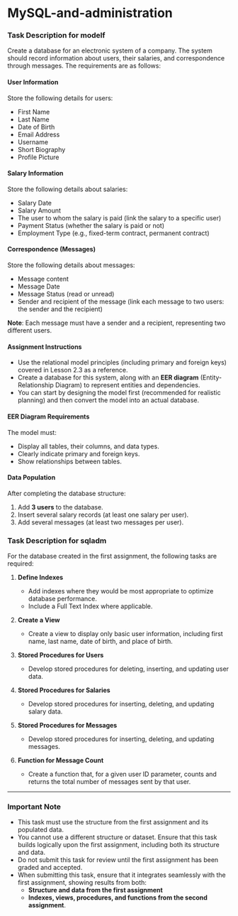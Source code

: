 # MySQL-and-administration
### **Task Description for modelf**

Create a database for an electronic system of a company. The system should record information about users, their salaries, and correspondence through messages. The requirements are as follows:

#### **User Information**
Store the following details for users:
- First Name
- Last Name
- Date of Birth
- Email Address
- Username
- Short Biography
- Profile Picture

#### **Salary Information**
Store the following details about salaries:
- Salary Date
- Salary Amount
- The user to whom the salary is paid (link the salary to a specific user)
- Payment Status (whether the salary is paid or not)
- Employment Type (e.g., fixed-term contract, permanent contract)

#### **Correspondence (Messages)**
Store the following details about messages:
- Message content
- Message Date
- Message Status (read or unread)
- Sender and recipient of the message (link each message to two users: the sender and the recipient)

**Note**: Each message must have a sender and a recipient, representing two different users.

#### **Assignment Instructions**
- Use the relational model principles (including primary and foreign keys) covered in Lesson 2.3 as a reference.
- Create a database for this system, along with an **EER diagram** (Entity-Relationship Diagram) to represent entities and dependencies.
- You can start by designing the model first (recommended for realistic planning) and then convert the model into an actual database.

#### **EER Diagram Requirements**
The model must:
- Display all tables, their columns, and data types.
- Clearly indicate primary and foreign keys.
- Show relationships between tables.

#### **Data Population**
After completing the database structure:
1. Add **3 users** to the database.
2. Insert several salary records (at least one salary per user).
3. Add several messages (at least two messages per user).

### **Task Description for sqladm**

For the database created in the first assignment, the following tasks are required:

1. **Define Indexes**  
   - Add indexes where they would be most appropriate to optimize database performance.  
   - Include a Full Text Index where applicable.  

2. **Create a View**  
   - Create a view to display only basic user information, including first name, last name, date of birth, and place of birth.  

3. **Stored Procedures for Users**  
   - Develop stored procedures for deleting, inserting, and updating user data.  

4. **Stored Procedures for Salaries**  
   - Develop stored procedures for inserting, deleting, and updating salary data.  

5. **Stored Procedures for Messages**  
   - Develop stored procedures for inserting, deleting, and updating messages.  

6. **Function for Message Count**  
   - Create a function that, for a given user ID parameter, counts and returns the total number of messages sent by that user.  

---

### **Important Note**
- This task must use the structure from the first assignment and its populated data.  
- You cannot use a different structure or dataset. Ensure that this task builds logically upon the first assignment, including both its structure and data.  
- Do not submit this task for review until the first assignment has been graded and accepted.  
- When submitting this task, ensure that it integrates seamlessly with the first assignment, showing results from both:  
  - **Structure and data from the first assignment**  
  - **Indexes, views, procedures, and functions from the second assignment**.  
